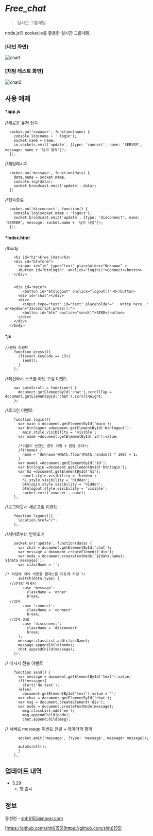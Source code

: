 # ***Free_chat***
> 실시간 그룹채팅.

node.js의 socket.io를 활용한 실시간 그룹채팅.



 ### [메인 화면]
![chat1](https://user-images.githubusercontent.com/49370287/58519743-ce4f9680-81ef-11e9-8deb-294de0ff672f.png)
 ### [채팅 테스트 화면]
![chat2](https://user-images.githubusercontent.com/49370287/58519633-72850d80-81ef-11e9-91dc-c6d42fd2409b.png)


## 사용 예제
#### *app.js

//새로운 유저 접속
```
  socket.on('newuser', function(name) {
    console.log(name + ' login');
    socket.name = name;
    io.sockets.emit('update', {type: 'connect', name: 'SERVER', message: name + '님이 접속'});
  });
```
//채팅메시지
```
  socket.on('message', function(data) {
    data.name = socket.name;
    console.log(data);
    socket.broadcast.emit('update', data);
  })
```
//접속종료
```
  socket.on('disconnect', function() {
    console.log(socket.name + 'logout');
    socket.broadcast.emit('update', {type: 'disconnect', name: 'SERVER', message: socket.name + '님이 나감'});
  });
```
#### *index.html
//body
```<body >
    <h1 id="h1">Free_Chat</h1>
    <div id="btnform">
      <input id="id" type="text" placeholder="Unknown" >  
      <button id="btnlogin"  onclick="login()">Connect</button>
    </div>
      

    <div id="main">
        <button id="btnlogout" onclick="logout()">X</button>
      <div id="chat"></div>  
      <div>
        <input type="text" id="text" placeholder="   Write here.." onkeydown="JavaScript:press();">
        <button id="btn" onclick="send()">SEND</button>
      </div>
    </div>
  </body>
```
#### *js
```
//엔터 이벤트
    function press(){
      if(event.keyCode == 13){
        send();
      }
    };
```
//최신화시 스크롤 하단 고정 이벤트
```
    var autoScroll = function() { 
      document.getElementById('chat').scrollTop = document.getElementById('chat').scrollHeight;
    };
```
//로그인 이벤트
```
    function login(){
      var main = document.getElementById('main');
      var btnlogout =document.getElementById('btnlogout');
        main.style.visibility = 'visible';
      var name =document.getElementById('id').value;
      
      /*이름이 빈칸인 경우 익명 + 랜덤 숫자*/
      if(!name) {
        name = 'Unknown'+Math.floor(Math.random() * 100) + 1;
      }
      var name1 =document.getElementById('id');
      var btnlogin =document.getElementById('btnlogin');
      var h1 =document.getElementById('h1');
        name1.style.visibility = 'hidden';
        h1.style.visibility = 'hidden';
        btnlogin.style.visibility = 'hidden';
        btnlogout.style.visibility = 'visible';
        socket.emit('newuser', name);
    };
```
//로그아웃시 새로고침 이벤트
```
    function logout(){
      location.href="/";
    };
```
//서버로부터 받아오기
```
    socket.on('update', function(data) {
      var chat = document.getElementById('chat');
      var message = document.createElement('div');
      var node = document.createTextNode(`${data.name}: ${data.message}`);
      var className = '';

/* 타입에 따라 적용할 클래스를 다르게 지정 */
      switch(data.type) {
  //상대방 메세지
        case 'message':
          className = 'other'
          break;
  //접속
        case 'connect':
          className = 'connect'
          break;
  //접속 종료
        case 'disconnect':
          className = 'disconnect'
          break;
      };
      message.classList.add(className);
      message.appendChild(node);
      chat.appendChild(message);
    });
```
// 메시지 전송 이벤트 
```
    function send() {
      var message = document.getElementById('text').value;
      if(!message){
        alert('No text');
      }else{
        document.getElementById('text').value = '';
      var chat = document.getElementById('chat');
      var msg = document.createElement('div');
      var node = document.createTextNode(message);
        msg.classList.add('me');
        msg.appendChild(node);
        chat.appendChild(msg);
```        
// 서버로 message 이벤트 전달 + 데이터와 함께
```
      socket.emit('message', {type: 'message', message: message});
      
      autoScroll();
      }
    };
```


## 업데이트 내역

* 5.29
    * 첫  출시

## 정보

홍성현 - shh6155@naver.com

[https://github.com/shh6155](https://github.com/shh6155)



